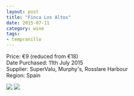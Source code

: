 ```yaml
---
layout: post
title: "Finca Los Altos"
date: 2015-07-11
category: wine
tags:
- tempranillo
---
```


Price: €9 (reduced from €18)  
Date Purchased: 11th July 2015  
Supplier: SuperValu, Murphy's, Rosslare Harbour  
Region: Spain  

![](/images/wine/2015-07-12-finca-los-altos-1.jpg)
![](/images/wine/2015-07-12-finca-los-altos-2.jpg)
